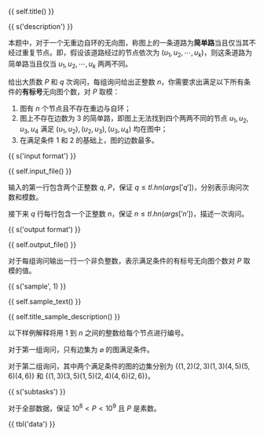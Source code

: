 {{ self.title() }}

{{ s('description') }}

本题中，对于一个无重边自环的无向图，称图上的一条道路为**简单路**当且仅当其不经过重复节点。即，假设该道路经过的节点依次为 $(u_1,u_2,\cdots,u_k)$，则这条道路为简单路当且仅当 $u_1,u_2,\cdots,u_k$ 两两不同。

给出大质数 $P$ 和 $q$ 次询问，每组询问给出正整数 $n$，你需要求出满足以下所有条件的**有标号**无向图个数，对 $P$ 取模：

1. 图有 $n$ 个节点且不存在重边与自环；
2. 图上不存在边数为 3 的简单路，即图上无法找到四个两两不同的节点 $u_1,u_2,u_3,u_4$ 满足 $(u_1,u_2),(u_2,u_3),(u_3,u_4)$ 均在图中；
3. 在满足条件 1 和 2 的基础上，图的边数最多。

{{ s('input format') }}

{{ self.input_file() }}

输入的第一行包含两个正整数 $q$, $P$，保证 $q \le {{ tl.hn(args['q']) }}$，分别表示询问次数和模数。

接下来 $q$ 行每行包含一个正整数 $n$，保证 $n \le {{ tl.hn(args['n']) }}$，描述一次询问。

{{ s('output format') }}

{{ self.output_file() }}

对于每组询问输出一行一个非负整数，表示满足条件的有标号无向图个数对 $P$ 取模的值。

{{ s('sample', 1) }}

{{ self.sample_text() }}

{{ self.title_sample_description() }}

以下样例解释将用 $1$ 到 $n$ 之间的整数给每个节点进行编号。

对于第一组询问，只有边集为 $\varnothing$ 的图满足条件。

对于第二组询问，其中两个满足条件的图的边集分别为 $\{(1,2)(2,3)(1,3)(4,5)(5,6)(4,6)\}$ 和 $\{(1,3)(3,5)(1,5)(2,4)(4,6)(2,6)\}$。

{{ s('subtasks') }}

对于全部数据，保证 $10^8\lt P\lt 10^9$ 且 $P$ 是素数。

{{ tbl('data') }}
